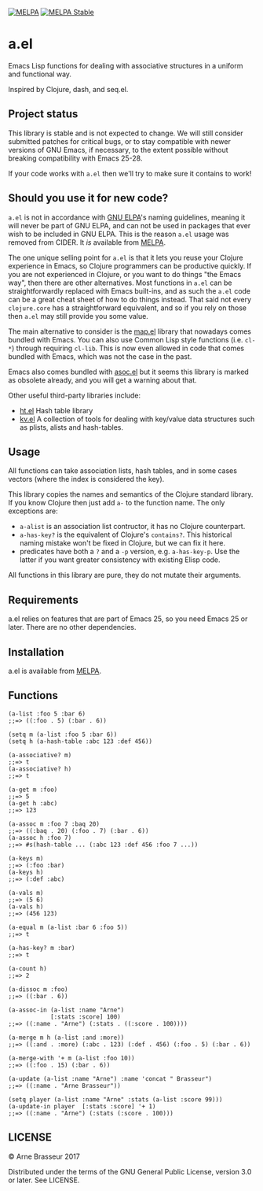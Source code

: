 [![MELPA](https://melpa.org/packages/a-badge.svg)](https://melpa.org/#/a)
[![MELPA Stable](https://stable.melpa.org/packages/a-badge.svg)](https://stable.melpa.org/#/a)

# a.el

Emacs Lisp functions for dealing with associative structures in a uniform and functional way.

Inspired by Clojure, dash, and seq.el.

## Project status

This library is stable and is not expected to change. We will still consider
submitted patches for critical bugs, or to stay compatible with newer versions
of GNU Emacs, if necessary, to the extent possible without breaking
compatibility with Emacs 25-28.

If your code works with `a.el` then we'll try to make sure it contains to work!

## Should you use it for new code?

`a.el` is not in accordance with [GNU ELPA](https://elpa.gnu.org/)'s naming
guidelines, meaning it will never be part of GNU ELPA, and can not be used in
packages that ever wish to be included in GNU ELPA. This is the reason `a.el`
usage was removed from CIDER. It *is* available from
[MELPA](https://github.com/melpa/melpa).

The one unique selling point for `a.el` is that it lets you reuse your Clojure
experience in Emacs, so Clojure programmers can be productive quickly. If you
are not experienced in Clojure, or you want to do things "the Emacs way", then
there are other alternatives. Most functions in `a.el` can be straightforwardly
replaced with Emacs built-ins, and as such the `a.el` code can be a great cheat
sheet of how to do things instead. That said not every `clojure.core` has a
straightforward equivalent, and so if you rely on those then `a.el` may still
provide you some value.

The main alternative to consider is the
[map.el](https://github.com/emacs-mirror/emacs/blob/master/lisp/emacs-lisp/map.el)
library that nowadays comes bundled with Emacs. You can also use Common Lisp
style functions (i.e. `cl-*`) through requiring `cl-lib`. This is now even
allowed in code that comes bundled with Emacs, which was not the case in the
past.

Emacs also comes bundled with [asoc.el](https://github.com/troyp/asoc.el) but it
seems this library is marked as obsolete already, and you will get a warning
about that.

Other useful third-party libraries include:

- [ht.el](https://github.com/Wilfred/ht.el) Hash table library
- [kv.el](https://github.com/nicferrier/emacs-kv) A collection of tools for dealing with key/value data structures such as plists, alists and hash-tables.

## Usage

All functions can take association lists, hash tables, and in some cases vectors (where the index is considered the key).

This library copies the names and semantics of the Clojure standard library. If you know Clojure then just add `a-` to the function name. The only exceptions are:

- `a-alist` is an association list contructor, it has no Clojure counterpart.
- `a-has-key?` is the equivalent of Clojure's `contains?`. This historical naming mistake won't be fixed in Clojure, but we can fix it here.
- predicates have both a `?` and a `-p` version, e.g. `a-has-key-p`. Use the latter if you want greater consistency with existing Elisp code.

All functions in this library are pure, they do not mutate their arguments.

## Requirements

a.el relies on features that are part of Emacs 25, so you need Emacs 25 or later. There are no other dependencies.

## Installation

a.el is available from [MELPA](https://github.com/melpa/melpa).

## Functions

``` emacs-lisp
(a-list :foo 5 :bar 6)
;;=> ((:foo . 5) (:bar . 6))

(setq m (a-list :foo 5 :bar 6))
(setq h (a-hash-table :abc 123 :def 456))

(a-associative? m)
;;=> t
(a-associative? h)
;;=> t

(a-get m :foo)
;;=> 5
(a-get h :abc)
;;=> 123

(a-assoc m :foo 7 :baq 20)
;;=> ((:baq . 20) (:foo . 7) (:bar . 6))
(a-assoc h :foo 7)
;;=> #s(hash-table ... (:abc 123 :def 456 :foo 7 ...))

(a-keys m)
;;=> (:foo :bar)
(a-keys h)
;;=> (:def :abc)

(a-vals m)
;;=> (5 6)
(a-vals h)
;;=> (456 123)

(a-equal m (a-list :bar 6 :foo 5))
;;=> t

(a-has-key? m :bar)
;;=> t

(a-count h)
;;=> 2

(a-dissoc m :foo)
;;=> ((:bar . 6))

(a-assoc-in (a-list :name "Arne")
            [:stats :score] 100)
;;=> ((:name . "Arne") (:stats . ((:score . 100))))

(a-merge m h (a-list :and :more))
;;=> ((:and . :more) (:abc . 123) (:def . 456) (:foo . 5) (:bar . 6))

(a-merge-with '+ m (a-list :foo 10))
;;=> ((:foo . 15) (:bar . 6))

(a-update (a-list :name "Arne") :name 'concat " Brasseur")
;;=> ((:name . "Arne Brasseur"))

(setq player (a-list :name "Arne" :stats (a-list :score 99)))
(a-update-in player  [:stats :score] '+ 1)
;;=> ((:name . "Arne") (:stats (:score . 100)))
```

## LICENSE

&copy; Arne Brasseur 2017

Distributed under the terms of the GNU General Public License, version 3.0 or later. See LICENSE.
